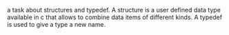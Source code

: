 a task about structures and typedef.
A structure is a user defined data type available in c that allows to combine data items of different kinds.
A typedef is used to give a type a new name.
